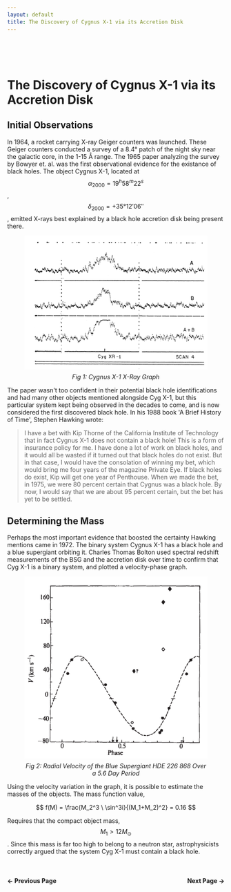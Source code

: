 ```yaml
---
layout: default
title: The Discovery of Cygnus X-1 via its Accretion Disk
---
```


<br>

<br>

<br>

# The Discovery of Cygnus X-1 via its Accretion Disk
## Initial Observations
In 1964, a rocket carrying X-ray Geiger counters was launched. These Geiger counters conducted a survey of a 8.4° patch of the night sky near the galactic core, in the 1-15 Å range. The 1965 paper analyzing the survey by Bowyer et. al. was the first observational evidence for the existance of black holes. The object Cygnus X-1, located at $$\alpha_{2000} = 19^h 58^m 22^s$$, $$\delta_{2000} = +35° 12' 06''$$, emitted X-rays best explained by a black hole accretion disk being present there.

<figure style="text-align: center;">
  <img src="/assets/css/cyg_x1.png" alt="Cygnus X-1 X-ray Graph" width="500"/>
  <figcaption style="margin-top: 5px; font-style: italic;">Fig 1: Cygnus X-1 X-Ray Graph</figcaption>
</figure>


The paper wasn't too confident in their potential black hole identifications and had many other objects mentioned alongside Cyg X-1, but this particular system kept being observed in the decades to come, and is now considered the first discovered black hole. In his 1988 book 'A Brief History of Time', Stephen Hawking wrote:

>I have a bet with Kip Thorne of the California Institute of Technology that in fact Cygnus X-1 does not contain a black hole! This is a form of insurance policy for me. I have done a lot of work on black holes, and it would all be wasted if it turned out that black holes do not exist. But in that case, I would have the consolation of winning my bet, which would bring me four years of the magazine Private Eye. If black holes do exist, Kip will get one year of Penthouse. When we made the bet, in 1975, we were 80 percent certain that Cygnus was a black hole. By now, I would say that we are about 95 percent certain, but the bet has yet to be settled.

## Determining the Mass
Perhaps the most important evidence that boosted the certainty Hawking mentions came in 1972. The binary system Cygnus X-1 has a black hole and a blue supergiant orbiting it. Charles Thomas Bolton used spectral redshift measurements of the BSG and the accretion disk over time to confirm that Cyg X-1 is a binary system, and plotted a velocity-phase graph.

<figure style="text-align: center;">
  <img src="/assets/css/cyg_rotation.png" alt="Periodic Rotation of the Blue Supergiant HDE 226 868" width="500"/>
  <figcaption style="margin-top: 5px; font-style: italic;">Fig 2: Radial Velocity of the Blue Supergiant HDE 226 868 Over a 5.6 Day Period</figcaption>
</figure>

Using the velocity variation in the graph, it is possible to estimate the masses of the objects. The mass function value,

$$
f(M) = \frac{M_2^3 \ \sin^3i}{(M_1+M_2)^2} = 0.16
$$

Requires that the compact object mass, $$M_1 > 12 M_{\odot}$$. Since this mass is far too high to belong to a neutron star, astrophysicists correctly argued that the system Cyg X-1 must contain a black hole.

<br>

<div style="display: flex; justify-content: space-between; margin-top: 20px;">
  <a href="/theoretical_basis.html" style="text-decoration: none; font-weight: bold;">&#8592; Previous Page</a>
  <a href="/gravitational_waves" style="text-decoration: none; font-weight: bold;">Next Page &#8594;</a>
</div>

<br>
